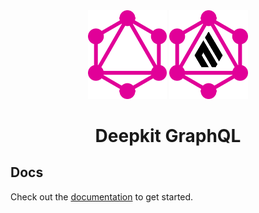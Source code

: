 
<div align="center">
    <img src="docs/logo/white.png#gh-dark-mode-only" width="25%" />
    <img src="docs/logo/black.png#gh-light-mode-only" width="25%" />
    <h1>Deepkit GraphQL</h1>
</div>

## Docs

Check out the [documentation](https://deepkit-graphql.js.org) to get started.

